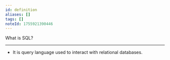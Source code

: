 ```yaml
---
id: definition
aliases: []
tags: []
noteId: 1755921390446
---
```


What is SQL?

---

- It is query language used to interact with relational databases.
